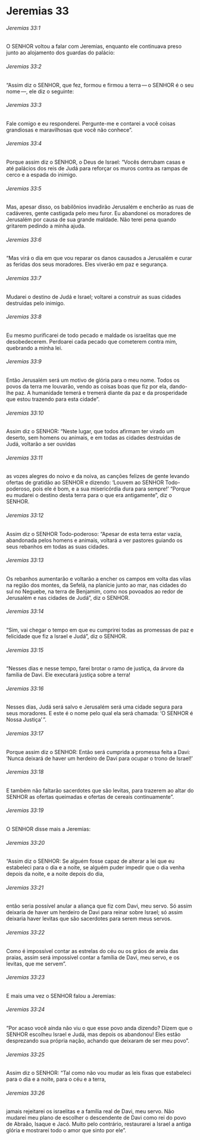 # Jeremias 33

###### Jeremias 33:1

O SENHOR voltou a falar com Jeremias, enquanto ele continuava preso junto ao alojamento dos guardas do palácio:

###### Jeremias 33:2

“Assim diz o SENHOR, que fez, formou e firmou a terra — o SENHOR é o seu nome —, ele diz o seguinte:

###### Jeremias 33:3

Fale comigo e eu responderei. Pergunte-me e contarei a você coisas grandiosas e maravilhosas que você não conhece”.

###### Jeremias 33:4

Porque assim diz o SENHOR, o Deus de Israel: “Vocês derrubam casas e até palácios dos reis de Judá para reforçar os muros contra as rampas de cerco e a espada do inimigo.

###### Jeremias 33:5

Mas, apesar disso, os babilônios invadirão Jerusalém e encherão as ruas de cadáveres, gente castigada pelo meu furor. Eu abandonei os moradores de Jerusalém por causa de sua grande maldade. Não terei pena quando gritarem pedindo a minha ajuda.

###### Jeremias 33:6

“Mas virá o dia em que vou reparar os danos causados a Jerusalém e curar as feridas dos seus moradores. Eles viverão em paz e segurança.

###### Jeremias 33:7

Mudarei o destino de Judá e Israel; voltarei a construir as suas cidades destruídas pelo inimigo.

###### Jeremias 33:8

Eu mesmo purificarei de todo pecado e maldade os israelitas que me desobedecerem. Perdoarei cada pecado que cometerem contra mim, quebrando a minha lei.

###### Jeremias 33:9

Então Jerusalém será um motivo de glória para o meu nome. Todos os povos da terra me louvarão, vendo as coisas boas que fiz por ela, dando-lhe paz. A humanidade temerá e tremerá diante da paz e da prosperidade que estou trazendo para esta cidade”.

###### Jeremias 33:10

Assim diz o SENHOR: “Neste lugar, que todos afirmam ter virado um deserto, sem homens ou animais, e em todas as cidades destruídas de Judá, voltarão a ser ouvidas

###### Jeremias 33:11

as vozes alegres do noivo e da noiva, as canções felizes de gente levando ofertas de gratidão ao SENHOR e dizendo: ‘Louvem ao SENHOR Todo-poderoso, pois ele é bom, e a sua misericórdia dura para sempre!’ “Porque eu mudarei o destino desta terra para o que era antigamente”, diz o SENHOR.

###### Jeremias 33:12

Assim diz o SENHOR Todo-poderoso: “Apesar de esta terra estar vazia, abandonada pelos homens e animais, voltará a ver pastores guiando os seus rebanhos em todas as suas cidades.

###### Jeremias 33:13

Os rebanhos aumentarão e voltarão a encher os campos em volta das vilas na região dos montes, da Sefelá, na planície junto ao mar, nas cidades do sul no Neguebe, na terra de Benjamim, como nos povoados ao redor de Jerusalém e nas cidades de Judá”, diz o SENHOR.

###### Jeremias 33:14

“Sim, vai chegar o tempo em que eu cumprirei todas as promessas de paz e felicidade que fiz a Israel e Judá”, diz o SENHOR.

###### Jeremias 33:15

“Nesses dias e nesse tempo, farei brotar o ramo de justiça, da árvore da família de Davi. Ele executará justiça sobre a terra!

###### Jeremias 33:16

Nesses dias, Judá será salvo e Jerusalém será uma cidade segura para seus moradores. E este é o nome pelo qual ela será chamada: ‘O SENHOR é Nossa Justiça’ ”.

###### Jeremias 33:17

Porque assim diz o SENHOR: Então será cumprida a promessa feita a Davi: ‘Nunca deixará de haver um herdeiro de Davi para ocupar o trono de Israel!’

###### Jeremias 33:18

E também não faltarão sacerdotes que são levitas, para trazerem ao altar do SENHOR as ofertas queimadas e ofertas de cereais continuamente”.

###### Jeremias 33:19

O SENHOR disse mais a Jeremias:

###### Jeremias 33:20

“Assim diz o SENHOR: Se alguém fosse capaz de alterar a lei que eu estabeleci para o dia e a noite, se alguém puder impedir que o dia venha depois da noite, e a noite depois do dia,

###### Jeremias 33:21

então seria possível anular a aliança que fiz com Davi, meu servo. Só assim deixaria de haver um herdeiro de Davi para reinar sobre Israel; só assim deixaria haver levitas que são sacerdotes para serem meus servos.

###### Jeremias 33:22

Como é impossível contar as estrelas do céu ou os grãos de areia das praias, assim será impossível contar a família de Davi, meu servo, e os levitas, que me servem”.

###### Jeremias 33:23

E mais uma vez o SENHOR falou a Jeremias:

###### Jeremias 33:24

“Por acaso você ainda não viu o que esse povo anda dizendo? Dizem que o SENHOR escolheu Israel e Judá, mas depois os abandonou! Eles estão desprezando sua própria nação, achando que deixaram de ser meu povo”.

###### Jeremias 33:25

Assim diz o SENHOR: “Tal como não vou mudar as leis fixas que estabeleci para o dia e a noite, para o céu e a terra,

###### Jeremias 33:26

jamais rejeitarei os israelitas e a família real de Davi, meu servo. Não mudarei meu plano de escolher o descendente de Davi como rei do povo de Abraão, Isaque e Jacó. Muito pelo contrário, restaurarei a Israel a antiga glória e mostrarei todo o amor que sinto por ele”.

